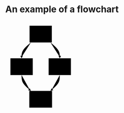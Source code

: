 # An example of a flowchart

<svg id="mermaid" width="100%" xmlns="http://www.w3.org/2000/svg" class="flowchart" style="max-width: 214.4609375px;" viewBox="-8 -8 214.4609375 282.6671875" role="graphics-document document" aria-roledescription="flowchart-v2"><style>#mermaid{font-family:"trebuchet ms",verdana,arial,sans-serif;font-size:16px;fill:#333;}@keyframes edge-animation-frame{from{stroke-dashoffset:0;}}@keyframes dash{to{stroke-dashoffset:0;}}#mermaid .edge-animation-slow{stroke-dasharray:9,5!important;stroke-dashoffset:900;animation:dash 50s linear infinite;stroke-linecap:round;}#mermaid .edge-animation-fast{stroke-dasharray:9,5!important;stroke-dashoffset:900;animation:dash 20s linear infinite;stroke-linecap:round;}#mermaid .error-icon{fill:#552222;}#mermaid .error-text{fill:#552222;stroke:#552222;}#mermaid .edge-thickness-normal{stroke-width:1px;}#mermaid .edge-thickness-thick{stroke-width:3.5px;}#mermaid .edge-pattern-solid{stroke-dasharray:0;}#mermaid .edge-thickness-invisible{stroke-width:0;fill:none;}#mermaid .edge-pattern-dashed{stroke-dasharray:3;}#mermaid .edge-pattern-dotted{stroke-dasharray:2;}#mermaid .marker{fill:#333333;stroke:#333333;}#mermaid .marker.cross{stroke:#333333;}#mermaid svg{font-family:"trebuchet ms",verdana,arial,sans-serif;font-size:16px;}#mermaid p{margin:0;}#mermaid .label{font-family:"trebuchet ms",verdana,arial,sans-serif;color:#333;}#mermaid .cluster-label text{fill:#333;}#mermaid .cluster-label span{color:#333;}#mermaid .cluster-label span p{background-color:transparent;}#mermaid .label text,#mermaid span{fill:#333;color:#333;}#mermaid .node rect,#mermaid .node circle,#mermaid .node ellipse,#mermaid .node polygon,#mermaid .node path{fill:#ECECFF;stroke:#9370DB;stroke-width:1px;}#mermaid .rough-node .label text,#mermaid .node .label text,#mermaid .image-shape .label,#mermaid .icon-shape .label{text-anchor:middle;}#mermaid .node .katex path{fill:#000;stroke:#000;stroke-width:1px;}#mermaid .rough-node .label,#mermaid .node .label,#mermaid .image-shape .label,#mermaid .icon-shape .label{text-align:center;}#mermaid .node.clickable{cursor:pointer;}#mermaid .root .anchor path{fill:#333333!important;stroke-width:0;stroke:#333333;}#mermaid .arrowheadPath{fill:#333333;}#mermaid .edgePath .path{stroke:#333333;stroke-width:2.0px;}#mermaid .flowchart-link{stroke:#333333;fill:none;}#mermaid .edgeLabel{background-color:rgba(232,232,232, 0.8);text-align:center;}#mermaid .edgeLabel p{background-color:rgba(232,232,232, 0.8);}#mermaid .edgeLabel rect{opacity:0.5;background-color:rgba(232,232,232, 0.8);fill:rgba(232,232,232, 0.8);}#mermaid .labelBkg{background-color:rgba(232, 232, 232, 0.5);}#mermaid .cluster rect{fill:#ffffde;stroke:#aaaa33;stroke-width:1px;}#mermaid .cluster text{fill:#333;}#mermaid .cluster span{color:#333;}#mermaid div.mermaidTooltip{position:absolute;text-align:center;max-width:200px;padding:2px;font-family:"trebuchet ms",verdana,arial,sans-serif;font-size:12px;background:hsl(80, 100%, 96.2745098039%);border:1px solid #aaaa33;border-radius:2px;pointer-events:none;z-index:100;}#mermaid .flowchartTitleText{text-anchor:middle;font-size:18px;fill:#333;}#mermaid rect.text{fill:none;stroke-width:0;}#mermaid .icon-shape,#mermaid .image-shape{background-color:rgba(232,232,232, 0.8);text-align:center;}#mermaid .icon-shape p,#mermaid .image-shape p{background-color:rgba(232,232,232, 0.8);padding:2px;}#mermaid .icon-shape rect,#mermaid .image-shape rect{opacity:0.5;background-color:rgba(232,232,232, 0.8);fill:rgba(232,232,232, 0.8);}#mermaid .label-icon{display:inline-block;height:1em;overflow:visible;vertical-align:-0.125em;}#mermaid .node .label-icon path{fill:currentColor;stroke:revert;stroke-width:revert;}#mermaid :root{--mermaid-font-family:"trebuchet ms",verdana,arial,sans-serif;}</style><g><marker id="mermaid_flowchart-v2-pointEnd" class="marker flowchart-v2" viewBox="0 0 10 10" refX="5" refY="5" markerUnits="userSpaceOnUse" markerWidth="8" markerHeight="8" orient="auto"><path d="M 0 0 L 10 5 L 0 10 z" class="arrowMarkerPath" style="stroke-width: 1; stroke-dasharray: 1,0;"></path></marker><marker id="mermaid_flowchart-v2-pointStart" class="marker flowchart-v2" viewBox="0 0 10 10" refX="4.5" refY="5" markerUnits="userSpaceOnUse" markerWidth="8" markerHeight="8" orient="auto"><path d="M 0 5 L 10 10 L 10 0 z" class="arrowMarkerPath" style="stroke-width: 1; stroke-dasharray: 1,0;"></path></marker><marker id="mermaid_flowchart-v2-circleEnd" class="marker flowchart-v2" viewBox="0 0 10 10" refX="11" refY="5" markerUnits="userSpaceOnUse" markerWidth="11" markerHeight="11" orient="auto"><circle cx="5" cy="5" r="5" class="arrowMarkerPath" style="stroke-width: 1; stroke-dasharray: 1,0;"></circle></marker><marker id="mermaid_flowchart-v2-circleStart" class="marker flowchart-v2" viewBox="0 0 10 10" refX="-1" refY="5" markerUnits="userSpaceOnUse" markerWidth="11" markerHeight="11" orient="auto"><circle cx="5" cy="5" r="5" class="arrowMarkerPath" style="stroke-width: 1; stroke-dasharray: 1,0;"></circle></marker><marker id="mermaid_flowchart-v2-crossEnd" class="marker cross flowchart-v2" viewBox="0 0 11 11" refX="12" refY="5.2" markerUnits="userSpaceOnUse" markerWidth="11" markerHeight="11" orient="auto"><path d="M 1,1 l 9,9 M 10,1 l -9,9" class="arrowMarkerPath" style="stroke-width: 2; stroke-dasharray: 1,0;"></path></marker><marker id="mermaid_flowchart-v2-crossStart" class="marker cross flowchart-v2" viewBox="0 0 11 11" refX="-1" refY="5.2" markerUnits="userSpaceOnUse" markerWidth="11" markerHeight="11" orient="auto"><path d="M 1,1 l 9,9 M 10,1 l -9,9" class="arrowMarkerPath" style="stroke-width: 2; stroke-dasharray: 1,0;"></path></marker><g class="root"><g class="clusters"></g><g class="edgePaths"><path d="M72.397,60.889L67.528,65.056C62.659,69.222,52.921,77.556,48.053,85.222C43.184,92.889,43.184,99.889,43.184,103.389L43.184,106.889" id="L_A_B_0" class="edge-thickness-normal edge-pattern-solid edge-thickness-normal edge-pattern-solid flowchart-link" style="" marker-end="url(#mermaid_flowchart-v2-pointEnd)"></path><path d="M134.2,60.889L139.069,65.056C143.938,69.222,153.676,77.556,158.545,85.222C163.414,92.889,163.414,99.889,163.414,103.389L163.414,106.889" id="L_A_C_0" class="edge-thickness-normal edge-pattern-solid edge-thickness-normal edge-pattern-solid flowchart-link" style="" marker-end="url(#mermaid_flowchart-v2-pointEnd)"></path><path d="M43.184,163.778L43.184,167.945C43.184,172.111,43.184,180.445,47.546,188.345C51.908,196.245,60.633,203.711,64.996,207.444L69.358,211.177" id="L_B_D_0" class="edge-thickness-normal edge-pattern-solid edge-thickness-normal edge-pattern-solid flowchart-link" style="" marker-end="url(#mermaid_flowchart-v2-pointEnd)"></path><path d="M163.414,163.778L163.414,167.945C163.414,172.111,163.414,180.445,159.052,188.345C154.689,196.245,145.964,203.711,141.602,207.444L137.24,211.177" id="L_C_D_0" class="edge-thickness-normal edge-pattern-solid edge-thickness-normal edge-pattern-solid flowchart-link" style="" marker-end="url(#mermaid_flowchart-v2-pointEnd)"></path></g><g class="edgeLabels"><g><rect class="background" style="stroke: none"></rect></g><g><rect class="background" style="stroke: none"></rect></g><g><rect class="background" style="stroke: none"></rect></g><g><rect class="background" style="stroke: none"></rect></g><g class="edgeLabel"><g class="label" transform="translate(0, 0)"><text y="-10.1"><tspan class="text-outer-tspan" x="0" y="-0.1em" dy="1.1em"></tspan></text></g></g><g class="edgeLabel"><g class="label" transform="translate(0, 0)"><text y="-10.1"><tspan class="text-outer-tspan" x="0" y="-0.1em" dy="1.1em"></tspan></text></g></g><g class="edgeLabel"><g class="label" transform="translate(0, 0)"><text y="-10.1"><tspan class="text-outer-tspan" x="0" y="-0.1em" dy="1.1em"></tspan></text></g></g><g class="edgeLabel"><g class="label" transform="translate(0, 0)"><text y="-10.1"><tspan class="text-outer-tspan" x="0" y="-0.1em" dy="1.1em"></tspan></text></g></g></g><g class="nodes"><g class="node default" id="flowchart-A-0" transform="translate(103.298828125, 34.44453125)"><rect class="basic label-container" style="" x="-35.0625" y="-26.44453125" width="70.125" height="52.8890625"></rect><g class="label" style="" transform="translate(0, -11.44453125)"><rect></rect><g><rect class="background" style="stroke: none"></rect><text y="-10.1" style=""><tspan class="text-outer-tspan" x="0" y="-0.1em" dy="1.1em"><tspan font-style="normal" class="text-inner-tspan" font-weight="normal">A</tspan></tspan></text></g></g></g><g class="node default" id="flowchart-B-1" transform="translate(43.18359375, 137.33359375)"><rect class="basic label-container" style="" x="-35.18359375" y="-26.44453125" width="70.3671875" height="52.8890625"></rect><g class="label" style="" transform="translate(0, -11.44453125)"><rect></rect><g><rect class="background" style="stroke: none"></rect><text y="-10.1" style=""><tspan class="text-outer-tspan" x="0" y="-0.1em" dy="1.1em"><tspan font-style="normal" class="text-inner-tspan" font-weight="normal">B</tspan></tspan></text></g></g></g><g class="node default" id="flowchart-C-3" transform="translate(163.4140625, 137.33359375)"><rect class="basic label-container" style="" x="-35.046875" y="-26.44453125" width="70.09375" height="52.8890625"></rect><g class="label" style="" transform="translate(0, -11.44453125)"><rect></rect><g><rect class="background" style="stroke: none"></rect><text y="-10.1" style=""><tspan class="text-outer-tspan" x="0" y="-0.1em" dy="1.1em"><tspan font-style="normal" class="text-inner-tspan" font-weight="normal">C</tspan></tspan></text></g></g></g><g class="node default" id="flowchart-D-5" transform="translate(103.298828125, 240.22265625)"><rect class="basic label-container" style="" x="-35.83203125" y="-26.44453125" width="71.6640625" height="52.8890625"></rect><g class="label" style="" transform="translate(0, -11.44453125)"><rect></rect><g><rect class="background" style="stroke: none"></rect><text y="-10.1" style=""><tspan class="text-outer-tspan" x="0" y="-0.1em" dy="1.1em"><tspan font-style="normal" class="text-inner-tspan" font-weight="normal">D</tspan></tspan></text></g></g></g></g></g></g></svg>
